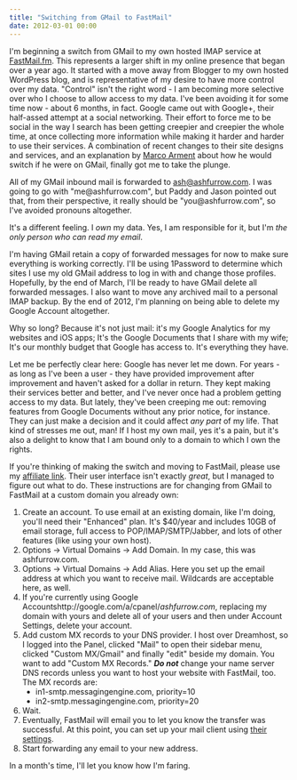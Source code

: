 ```yaml
---
title: "Switching from GMail to FastMail"
date: 2012-03-01 00:00
---
```


<p>I'm beginning a switch from GMail to my own hosted IMAP service at <a href="http://www.fastmail.fm/?STKI=7977317" target="_blank">FastMail.fm</a>. This represents a larger shift in my online presence that began over a year ago. It started with a move away from Blogger to my own hosted WordPress blog, and is representative of my desire to have more control over my data. "Control" isn't the right word - I am becoming more selective over who I choose to allow access to my data.<!--more-->
I've been avoiding it for some time now - about 6 months, in fact. Google came out with Google+, their half-assed attempt at a social networking. Their effort to force me to be social in the way I search has been getting creepier and creepier the whole time, at once collecting more information while making it harder and harder to use their services. A combination of recent changes to their site designs and services, and an explanation by <a href="http://wiki.5by5.tv/wiki/Kindacritical_(5by5_Specials_4)" target="_blank">Marco Arment</a> about how he would switch if he were on GMail, finally got me to take the plunge.</p>

<p>All of my GMail inbound mail is forwarded to <a href="mailto:ash@ashfurrow.com" target="_blank">ash@ashfurrow.com</a>. I was going to go with "me@ashfurrow.com", but Paddy and Jason pointed out that, from their perspective, it really should be "you@ashfurrow.com", so I've avoided pronouns altogether.</p>

<p>It's a different feeling. I <em>own</em> my data. Yes, I am responsible for it, but I'm <em>the only person who can read my email</em>.</p>

<p>I'm having GMail retain a copy of forwarded messages for now to make sure everything is working correctly. I'll be using 1Password to determine which sites I use my old GMail address to log in with and change those profiles. Hopefully, by the end of March, I'll be ready to have GMail delete all forwarded messages. I also want to move any archived mail to a personal IMAP backup. By the end of 2012, I'm planning on being able to delete my Google Account altogether.</p>

<p>Why so long? Because it's not just mail: it's my Google Analytics for my websites and iOS apps; It's the Google Documents that I share with my wife; It's our monthly budget that Google has access to. It's everything they have.</p>

<p>Let me be perfectly clear here: Google has never let me down. For years - as long as I've been a user - they have provided improvement after improvement and haven't asked for a dollar in return. They kept making their services better and better, and I've never once had a problem getting access to my data. But lately, they've been creeping me out: removing features from Google Documents without any prior notice, for instance. They can just make a decision and it could affect <em>any part</em> of my life. That kind of stresses me out, man! If I host my own mail, yes it's a pain, but it's also a delight to know that I am bound only to a domain to which I own the rights.</p>

<p>If you're thinking of making the switch and moving to FastMail, please use my <a href="http://www.fastmail.fm/?STKI=7977317" target="_blank">affiliate link</a>. Their user interface isn't exactly <em>great</em>, but I managed to figure out what to do. These instructions are for changing from GMail to FastMail at a custom domain you already own:</p>

<ol>

<li>Create an account. To use email at an existing domain, like I'm doing, you'll need their "Enhanced" plan. It's $40/year and includes 10GB of email storage, full access to POP/IMAP/SMTP/Jabber, and lots of other features (like using your own host).</li>

<li>Options -&gt; Virtual Domains -&gt; Add Domain. In my case, this was ashfurrow.com.</li>

<li>Options -&gt; Virtual Domains -&gt; Add Alias. Here you set up the email address at which you want to receive mail. Wildcards are acceptable here, as well.</li>

<li>If you're currently using Google Accountshttp://google.com/a/cpanel/<em>ashfurrow.com</em>, replacing my domain with yours and delete all of your users and then under Account Settings, delete your account.</li>

<li>Add custom MX records to your DNS provider. I host over Dreamhost, so I logged into the Panel, clicked "Mail" to open their sidebar menu, clicked "Custom MX/Gmail" and finally "edit" beside my domain. You want to add "Custom MX Records." <em><strong>Do not</strong></em> change your name server DNS records unless you want to host your website with FastMail, too. The MX records are:
<ul type="disc">

<li>in1-smtp.messagingengine.com, priority=10</li>

<li>in2-smtp.messagingengine.com, priority=20</li>

</ul>

</li>

<li>Wait.</li>

<li>Eventually, FastMail will email you to let you know the transfer was successful. At this point, you can set up your mail client using <a href="https://www.fastmail.fm/help/remote_email_access_server_names_and_ports.html?MLS=VD-*&amp;Ust=82c0e469.8cbc41d7&amp;MSS=!OP-*&amp;UDm=49" target="_blank">their settings</a>.</li>

<li>Start forwarding any email to your new address.</li>

</ol>

<p>In a month's time, I'll let you know how I'm faring.</p>

<!-- more -->

